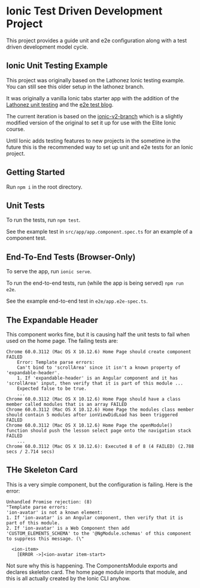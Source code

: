 # Ionic Test Driven Development Project

This project provides a guide unit and e2e configuration along with a test driven development model cycle.

## Ionic Unit Testing Example
This project was originally based on the Lathonez Ionic testing example.  You can still see this older setup in the lathonez branch.

It was originally a vanilla Ionic tabs starter app with the addition of the [Lathonez unit testing](http://lathonez.github.io/2016/ionic-2-unit-testing/) and the 
[e2e test blog](http://lathonez.github.io/2016/ionic-2-e2e-testing/).


The current iteration is based on the [ionic-v2-branch](https://github.com/ionic-team/ionic-unit-testing-example/tree/ionic-v2-branch) which is a slightly modified version of the original to set it up for use with the Elite Ionic course.

Until Ionic adds testing features to new projects in the sometime in the future this is the recommended way to set up unit and e2e tests for an Ionic project.

## Getting Started

Run `npm i` in the root directory.


## Unit Tests

To run the tests, run `npm test`.

See the example test in `src/app/app.component.spec.ts` for an example of a component test.


## End-To-End Tests (Browser-Only)

To serve the app, run `ionic serve`.

To run the end-to-end tests, run (while the app is being served) `npm run e2e`.

See the example end-to-end test in `e2e/app.e2e-spec.ts`.

## The Expandable Header

This component works fine, but it is causing half the unit tests to fail when used on the home page.
The failing tests are:
```
Chrome 60.0.3112 (Mac OS X 10.12.6) Home Page should create component FAILED
	Error: Template parse errors:
	Can't bind to 'scrollArea' since it isn't a known property of 'expandable-header'.
	1. If 'expandable-header' is an Angular component and it has 'scrollArea' input, then verify that it is part of this module ...
    Expected false to be true.
    ...
Chrome 60.0.3112 (Mac OS X 10.12.6) Home Page should have a class member called modules that is an array FAILED
Chrome 60.0.3112 (Mac OS X 10.12.6) Home Page the modules class member should contain 5 modules after ionViewDidLoad has been triggered FAILED
Chrome 60.0.3112 (Mac OS X 10.12.6) Home Page the openModule() function should push the lesson select page onto the navigation stack FAILED
    ...
Chrome 60.0.3112 (Mac OS X 10.12.6): Executed 8 of 8 (4 FAILED) (2.788 secs / 2.714 secs)
```

## THe Skeleton Card
This is a very simple component, but the configuration is failing.
Here is the error:
```
Unhandled Promise rejection: (8)
"Template parse errors:
'ion-avatar' is not a known element:
1. If 'ion-avatar' is an Angular component, then verify that it is part of this module.
2. If 'ion-avatar' is a Web Component then add 'CUSTOM_ELEMENTS_SCHEMA' to the '@NgModule.schemas' of this component to suppress this message. (\"

  <ion-item>
    [ERROR ->]<ion-avatar item-start>
```

Not sure why this is happening.  The ComponentsModule exports and declares skeleton card.
The home page module imports that module, and this is all actually created by the Ionic CLI anyhow. 